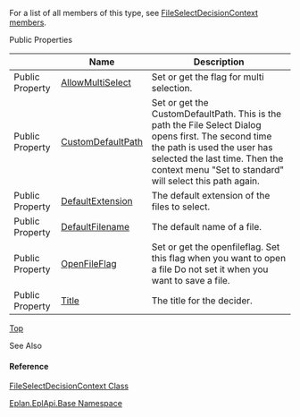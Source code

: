For a list of all members of this type, see [FileSelectDecisionContext members](Eplan.EplApi.Baseu~Eplan.EplApi.Base.FileSelectDecisionContext_members.html).

Public Properties

|  | Name | Description |
| --- | --- | --- |
| Public Property | [AllowMultiSelect](Eplan.EplApi.Baseu~Eplan.EplApi.Base.FileSelectDecisionContext~AllowMultiSelect.html) | Set or get the flag for multi selection. |
| Public Property | [CustomDefaultPath](Eplan.EplApi.Baseu~Eplan.EplApi.Base.FileSelectDecisionContext~CustomDefaultPath.html) | Set or get the CustomDefaultPath. This is the path the File Select Dialog opens first. The second time the path is used the user has selected the last time. Then the context menu "Set to standard" will select this path again. |
| Public Property | [DefaultExtension](Eplan.EplApi.Baseu~Eplan.EplApi.Base.FileSelectDecisionContext~DefaultExtension.html) | The default extension of the files to select. |
| Public Property | [DefaultFilename](Eplan.EplApi.Baseu~Eplan.EplApi.Base.FileSelectDecisionContext~DefaultFilename.html) | The default name of a file. |
| Public Property | [OpenFileFlag](Eplan.EplApi.Baseu~Eplan.EplApi.Base.FileSelectDecisionContext~OpenFileFlag.html) | Set or get the openfileflag. Set this flag when you want to open a file Do not set it when you want to save a file. |
| Public Property | [Title](Eplan.EplApi.Baseu~Eplan.EplApi.Base.FileSelectDecisionContext~Title.html) | The title for the decider. |

[Top](#top)

See Also

#### Reference

[FileSelectDecisionContext Class](Eplan.EplApi.Baseu~Eplan.EplApi.Base.FileSelectDecisionContext.html)
  
[Eplan.EplApi.Base Namespace](Eplan.EplApi.Baseu~Eplan.EplApi.Base_namespace.html)